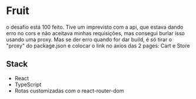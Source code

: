 # Fruit

o desafio está 100 feito. Tive um imprevisto com a api, que estava dando erro no cors e não aceitava minhas requisições, mas consegui burlar isso usando uma proxy. Mas se der erro quando for dar build, é só tirar o "proxy" do package.json e colocar o link no axios das 2 pages: Cart e Store

## Stack
- React
- TypeScript
- Rotas customizadas com o react-router-dom

